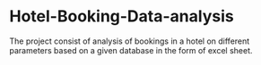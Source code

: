 # Hotel-Booking-Data-analysis
The project consist of analysis of bookings in a hotel on different parameters based on a given database in the form of excel sheet. 
